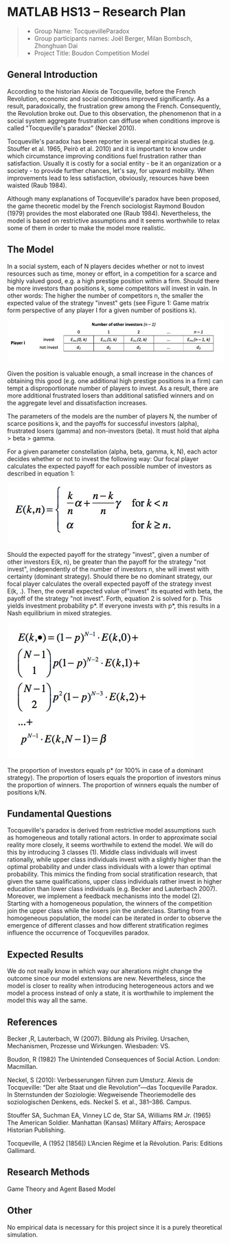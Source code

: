 # MATLAB HS13 – Research Plan

> * Group Name: TocquevilleParadox
> * Group participants names: Joël Berger, Milan Bombsch, Zhonghuan Dai
> * Project Title: Boudon Competition Model

## General Introduction
According to the historian Alexis de Tocqueville, before the French Revolution, economic and social conditions improved significantly. As a result, paradoxically, the frustration grew among the French. Consequently, the Revolution broke out. Due to this observation, the phenomenon that in a social system aggregate frustration can diffuse when conditions improve is called "Tocqueville's paradox" (Neckel 2010). 

Tocqueville's paradox has been reporter in several empirical studies (e.g. Stouffer et al. 1965, Peirò et al. 2010) and it is important to know under which circumstance improving conditions fuel frustration rather than satisfaction. Usually it is costly for a social entity - be it an organization or a society - to provide further chances, let's say, for upward mobility. When improvements lead to less satisfaction, obviously, resources have been waisted (Raub 1984).

Although many explanations of Tocqueville's paradox have been proposed, the game theoretic model by the French sociologist Raymond Boudon (1979) provides the most elaborated one (Raub 1984). Nevertheless, the model is based on restrictive assumptions and it seems worthwhile to relax some of them in order to make the model more realistic.


## The Model

In a social system, each of N players decides whether or not to invest resources such as time, money or effort, in a competition for a scarce and highly valued good, e.g. a high prestige position within a firm. Should there be more investors than positions k, some competitors will invest in vain. In other words: The higher the number of competitors n, the smaller the expected value of the strategy "invest" gets (see Figure 1: Game matrix form perspective of any player I for a given number of positions k).

![Game Matrix](GameMatrix.jpg)

Given the position is valuable enough, a small increase in the chances of obtaining this good (e.g. one additional high prestige positions in a firm) can tempt a disproportionate number of players to invest. As a result, there are more additional frustrated losers than additional satisfied winners and on the aggregate level and dissatisfaction increases.

The parameters of the models are the number of players N, the number of scarce positions k, and the payoffs for successful investors (alpha), frustrated losers (gamma) and non-investors (beta). It must hold that alpha > beta > gamma. 

For a given parameter constellation (alpha, beta, gamma, k, N), each actor decides whether or not to invest the following way: Our focal player calculates the expected payoff for each possible number of investors as described in equation 1: 

![E(n,k)](Enk.jpg)

Should the expected payoff for the strategy "invest", given a number of other investors E(k, n), be greater than the payoff for the strategy "not invest", independently of the number of investors n, she will invest with certainty (dominant strategy). Should there be no dominant strategy, our focal player calculates the overall expected payoff of the strategy invest E(k, .). Then, the overall expected value of"invest" its equated with beta, the payoff of the strategy "not invest". Forth, equation 2 is solved for p. This yields investment probability p*. If everyone invests with p*, this results in a Nash equilibrium in mixed strategies.

![E(overall)](Eoverall.jpg)

The proportion of investors equals p* (or 100% in case of a dominant strategy). The proportion of losers equals the proportion of investors minus the proportion of winners. The proportion of winners equals the number of positions k/N.

## Fundamental Questions

Tocqueville's paradox is derived from restrictive model assumptions such as homogeneous and totally rational actors. In order to approximate social reality more closely, it seems worthwhile to extend the model. We will do this by introducing 3 classes (1). Middle class individuals will invest rationally, while upper class individuals invest with a slightly higher than the optimal probability and under class individuals with a lower than optimal probability. This mimics the finding from social stratification research, that given the same qualifications, upper class individuals rather invest in higher education than lower class individuals (e.g. Becker and Lauterbach 2007).  Moreover, we implement a feedback mechanisms into the model (2). Starting with a homogeneous population, the winners of the competition join the upper class while the losers join the underclass. Starting from a homogeneous population, the model can be iterated in order to observe the emergence of different classes and how different stratification regimes influence the occurrence of Tocquevilles paradox.

## Expected Results

We do not really know in which way our alterations might change the outcome since our model extensions are new. Nevertheless, since the model is closer to reality when introducing heterogeneous actors and we model a process instead of only a state, it is worthwhile to implement the model this way all the same.

## References 

Becker ,R, Lauterbach, W (2007). Bildung als Privileg. Ursachen, Mechanismen, Prozesse und Wirkungen. Wiesbaden: VS.

Boudon, R (1982) The Unintended Consequences of Social Action. London: Macmillan.

Neckel, S (2010): Verbesserungen führen zum Umsturz. Alexis de Tocqueville: “Der alte Staat und die Revolution”—das Tocqueville Paradox. In Sternstunden der Soziologie: Wegweisende Theoriemodelle des soziologischen Denkens, eds. Neckel S. et al., 381–386. Campus.

Stouffer SA, Suchman EA, Vinney LC de, Star SA, Williams RM Jr. (1965) The American Soldier. Manhattan (Kansas) Military Affairs; Aerospace Historian Publishing.

Tocqueville, A (1952 [1856]) L’Ancien Régime et la Révolution. Paris: Editions Gallimard.

## Research Methods
Game Theory and Agent Based Model

## Other

No empirical data is necessary for this project since it is a purely theoretical simulation.

